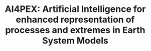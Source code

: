 ---
title: 'AI4PEX: Artificial Intelligence for enhanced representation of processes and extremes in Earth System Models'
logo: 'h2020.webp'
pi: ''
uvpi: 'Gustau Camps-Valls, Maria Piles'
years: '2024-2027'
website: 'https://ec.europa.eu/info/funding-tenders/opportunities/portal/screen/how-to-participate/org-details/999578890/project/101137682/program/43108390/details'
funding_source: ''
role: ''
project_type: ''
partners: []
---